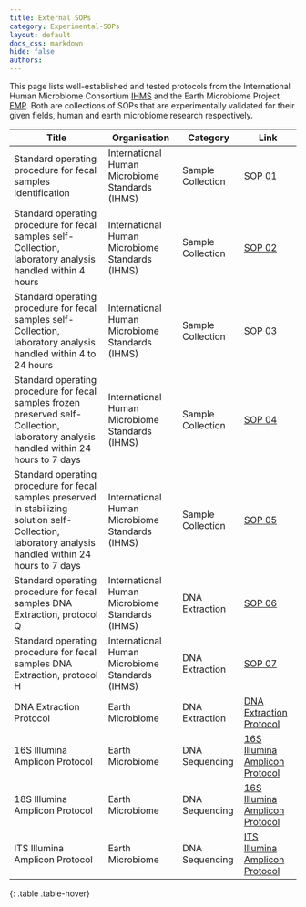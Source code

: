 ```yaml
---
title: External SOPs
category: Experimental-SOPs
layout: default
docs_css: markdown
hide: false
authors:
---
```


This page lists well-established and tested protocols from the International Human Microbiome Consortium [IHMS](https://human-microbiome.org/) and the Earth Microbiome Project [EMP](https://earthmicrobiome.org/). Both are collections of SOPs that are experimentally validated for their given fields, human and earth microbiome research respectively. 

| Title |  Organisation | Category |  Link |
| ------ | ------ | ------ | ------ |
| Standard operating procedure for fecal samples identification | International Human Microbiome Standards (IHMS) | Sample Collection |  [SOP 01](https://human-microbiome.org/index.php?id=Sop&num=001) |
| Standard operating procedure for fecal samples self-Collection, laboratory analysis handled within 4 hours | International Human Microbiome Standards (IHMS) | Sample Collection |  [SOP 02](https://human-microbiome.org/index.php?id=Sop&num=002) |
| Standard operating procedure for fecal samples self-Collection, laboratory analysis handled within 4 to 24 hours  | International Human Microbiome Standards (IHMS) | Sample Collection |  [SOP 03](https://human-microbiome.org/index.php?id=Sop&num=003) |
| Standard operating procedure for fecal samples frozen preserved self-Collection, laboratory analysis handled within 24 hours to 7 days  | International Human Microbiome Standards (IHMS) | Sample Collection |  [SOP 04](https://human-microbiome.org/index.php?id=Sop&num=004) |
| Standard operating procedure for fecal samples preserved in stabilizing solution self-Collection, laboratory analysis handled within 24 hours to 7 days | International Human Microbiome Standards (IHMS) | Sample Collection |  [SOP 05](https://human-microbiome.org/index.php?id=Sop&num=005) |
| Standard operating procedure for fecal samples DNA Extraction, protocol Q | International Human Microbiome Standards (IHMS) | DNA Extraction |  [SOP 06](https://human-microbiome.org/index.php?id=Sop&num=006) |
| Standard operating procedure for fecal samples DNA Extraction, protocol H | International Human Microbiome Standards (IHMS) | DNA Extraction |  [SOP 07](https://human-microbiome.org/index.php?id=Sop&num=007) |
| DNA Extraction Protocol| Earth Microbiome | DNA Extraction |  [DNA Extraction Protocol](https://www.protocols.io/view/earth-microbiome-project-emp-high-throughput-htp-d-8epv5qqjv1bz/v1) |
|16S Illumina Amplicon Protocol | Earth Microbiome | DNA Sequencing |  [16S Illumina Amplicon Protocol](https://www.protocols.io/view/emp-16s-illumina-amplicon-protocol-kqdg3dzzl25z/v2) |
|18S Illumina Amplicon Protocol| Earth Microbiome | DNA Sequencing |  [16S Illumina Amplicon Protocol](https://www.protocols.io/view/emp-18s-illumina-amplicon-protocol-ewov1b6pgr24/v2) |
|ITS Illumina Amplicon Protocol| Earth Microbiome | DNA Sequencing |  [ITS Illumina Amplicon Protocol](https://www.protocols.io/view/emp-its-illumina-amplicon-protocol-14egnqypg5dy/v1) |
{: .table .table-hover}